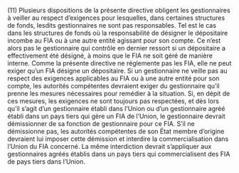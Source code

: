 (11) Plusieurs dispositions de la présente directive obligent les gestionnaires à veiller au respect d’exigences pour lesquelles, dans certaines structures de fonds, lesdits gestionnaires ne sont pas responsables. Tel est le cas dans les structures de fonds où la responsabilité de désigner le dépositaire incombe au FIA ou à une autre entité agissant pour son compte. Ce n’est alors pas le gestionnaire qui contrôle en dernier ressort si un dépositaire a effectivement été désigné, à moins que le FIA ne soit géré de manière interne. Comme la présente directive ne réglemente pas les FIA, elle ne peut exiger qu’un FIA désigne un dépositaire. Si un gestionnaire ne veille pas au respect des exigences applicables au FIA ou à une autre entité pour son compte, les autorités compétentes devraient exiger du gestionnaire qu’il prenne les mesures nécessaires pour remédier à la situation. Si, en dépit de ces mesures, les exigences ne sont toujours pas respectées, et dès lors qu’il s’agit d’un gestionnaire établi dans l’Union ou d’un gestionnaire agréé établi dans un pays tiers qui gère un FIA de l’Union, le gestionnaire devrait démissionner de sa fonction de gestionnaire pour ce FIA. S’il ne démissionne pas, les autorités compétentes de son État membre d’origine devraient lui imposer cette démission et interdire la commercialisation dans l’Union du FIA concerné. La même interdiction devrait s’appliquer aux gestionnaires agréés établis dans un pays tiers qui commercialisent des FIA de pays tiers dans l’Union.